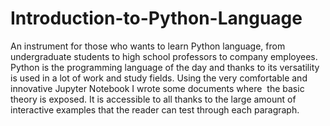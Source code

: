 # Introduction-to-Python-Language
An instrument for those who wants to learn Python language, from undergraduate students to high school professors to company employees. 
Python is the programming language of the day and thanks to its versatility is used in a lot of work and study fields. Using the very comfortable and innovative Jupyter Notebook I wrote some documents where  the basic theory is exposed. 
It is accessible to all thanks to the large amount of interactive examples that the reader can test through each paragraph.
